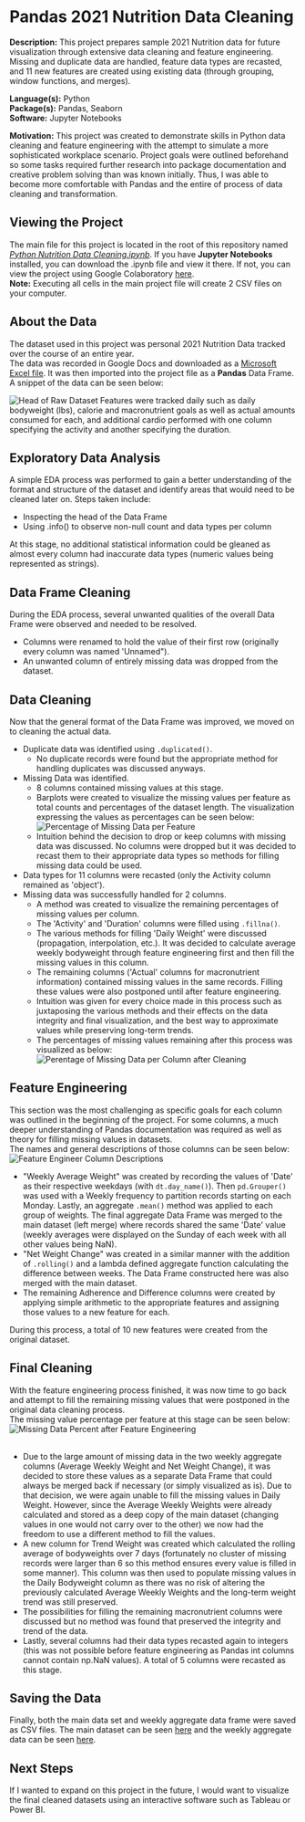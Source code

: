 Pandas 2021 Nutrition Data Cleaning
===================================

**Description:** This project prepares sample 2021 Nutrition data for future visualization through extensive data cleaning and feature engineering. Missing and duplicate data are handled, feature data types are recasted, and 11 new features are created using existing data (through grouping, window functions, and merges).

**Language(s):** Python  
**Package(s):** Pandas, Seaborn  
**Software:** Jupyter Notebooks  

**Motivation:** This project was created to demonstrate skills in Python data cleaning and feature engineering with the attempt to simulate a more sophisticated workplace scenario. Project goals were outlined beforehand so some tasks required further research into package documentation and creative problem solving than was known initially. Thus, I was able to become more comfortable with Pandas and the entire of process of data cleaning and transformation.


Viewing the Project
--------------------
The main file for this project is located in the root of this repository named _[Python Nutrition Data Cleaning.ipynb](Python%20Nutrition%20Data%20Cleaning.ipynb)_. If you have **Jupyter Notebooks** installed, you can download the .ipynb file and view it there. If not, you can view the project using Google Colaboratory [here](https://colab.research.google.com/github/AvinashBisram/Data-Cleaning/blob/master/Pandas%202021%20Nutrition%20Data%20Cleaning/Python%20Nutrition%20Data%20Cleaning.ipynb).  
**Note:** Executing all cells in the main project file will create 2 CSV files on your computer.

About the Data
---------------
The dataset used in this project was personal 2021 Nutrition Data tracked over the course of an entire year.  
The data was recorded in Google Docs and downloaded as a [Microsoft Excel file](./2021%20Nutrition%20Data%20(RAW).xlsx). It was then imported into the project file as a **Pandas** Data Frame.
<br>
A snippet of the data can be seen below:  

![Head of Raw Dataset](./readMe%20images/2021_Nutrition_Raw_Data_Snapshot.PNG)
Features were tracked daily such as daily bodyweight (lbs), calorie and macronutrient goals as well as actual amounts consumed for each, and additional cardio performed with one column specifying the activity and another specifying the duration.


Exploratory Data Analysis
--------------------------
A simple EDA process was performed to gain a better understanding of the format and structure of the dataset and identify areas that would need to be cleaned later on. Steps taken include:
* Inspecting the head of the Data Frame
* Using .info() to observe non-null count and data types per column  

At this stage, no additional statistical information could be gleaned as almost every column had inaccurate data types (numeric values being represented as strings).


Data Frame Cleaning
--------------------
During the EDA process, several unwanted qualities of the overall Data Frame were observed and needed to be resolved.
* Columns were renamed to hold the value of their first row (originally every column was named 'Unnamed").
* An unwanted column of entirely missing data was dropped from the dataset.


Data Cleaning
--------------
Now that the general format of the Data Frame was improved, we moved on to cleaning the actual data.
* Duplicate data was identified using ```.duplicated()```.
    * No duplicate records were found but the appropriate method for handling duplicates was discussed anyways.
* Missing Data was identified.
    * 8 columns contained missing values at this stage.
    * Barplots were created to visualize the missing values per feature as total counts and percentages of the dataset length. The visualization expressing the values as percentages can be seen below:  ![Percentage of Missing Data per Feature](./readMe%20images/missing_data_percent_viz.PNG)  
    * Intuition behind the decision to drop or keep columns with missing data was discussed. No columns were dropped but it was decided to recast them to their appropriate data types so methods for filling missing data could be used.
* Data types for 11 columns were recasted (only the Activity column remained as 'object').
* Missing data was successfully handled for 2 columns.
    * A method was created to visualize the remaining percentages of missing values per column.
    * The 'Activity' and 'Duration' columns were filled using ```.fillna()```.
    * The various methods for filling 'Daily Weight' were discussed (propagation, interpolation, etc.). It was decided to calculate average weekly bodyweight through feature engineering first and then fill the missing values in this column.
    * The remaining columns ('Actual' columns for macronutrient information) contained missing values in the same records. Filling these values were also postponed until after feature engineering.
    * Intuition was given for every choice made in this process such as juxtaposing the various methods and their effects on the data integrity and final visualization, and the best way to approximate values while preserving long-term trends.
    * The percentages of missing values remaining after this process was visualized as below:<br>![Perentage of Missing Data per Column after Cleaning](./readMe%20images/missing_data_percent_viz_2.PNG)


Feature Engineering
--------------------
This section was the most challenging as specific goals for each column was outlined in the beginning of the project. For some columns, a much deeper understanding of Pandas documentation was required as well as theory for filling missing values in datasets.  
The names and general descriptions of those columns can be seen below:  
![Feature Engineer Column Descriptions](./readMe%20images/FE_column_descriptions.PNG)  
* "Weekly Average Weight" was created by recording the values of 'Date' as their respective weekdays (with ```dt.day_name()```). Then ```pd.Grouper()``` was used with a Weekly frequency to partition records starting on each Monday. Lastly, an aggregate ```.mean()``` method was applied to each group of weights. The final aggregate Data Frame was merged to the main dataset (left merge) where records shared the same 'Date' value (weekly averages were displayed on the Sunday of each week with all other values being NaN).
* "Net Weight Change" was created in a similar manner with the addition of ```.rolling()``` and a lambda defined aggregate function calculating the difference between weeks. The Data Frame constructed here was also merged with the main dataset. 
* The remaining Adherence and Difference columns were created by applying simple arithmetic to the appropriate features and assigning those values to a new feature for each.

During this process, a total of 10 new features were created from the original dataset.

Final Cleaning
---------------
With the feature engineering process finished, it was now time to go back and attempt to fill the remaining missing values that were postponed in the original data cleaning process.  
The missing value percentage per feature at this stage can be seen below:  
![Missing Data Percent after Feature Engineering](./readMe%20images/missing_data_percent_viz_3.PNG)  
<br>
* Due to the large amount of missing data in the two weekly aggregate columns (Average Weekly Weight and Net Weight Change), it was decided to store these values as a separate Data Frame that could always be merged back if necessary (or simply visualized as is). Due to that decision, we were again unable to fill the missing values in Daily Weight. However, since the Average Weekly Weights were already calculated and stored as a deep copy of the main dataset (changing values in one would not carry over to the other) we now had the freedom to use a different method to fill the values. 
* A new column for Trend Weight was created which calculated the rolling average of bodyweights over 7 days (fortunately no cluster of missing records were larger than 6 so this method ensures every value is filled in some manner). This column was then used to populate missing values in the Daily Bodyweight column as there was no risk of altering the previously calculated Average Weekly Weights and the long-term weight trend was still preserved.
* The possibilities for filling the remaining macronutrient columns were discussed but no method was found that preserved the integrity and trend of the data. 
* Lastly, several columns had their data types recasted again to integers (this was not possible before feature engineering as Pandas int columns cannot contain np.NaN values). A total of 5 columns were recasted as this stage.


Saving the Data
----------------
Finally, both the main data set and weekly aggregate data frame were saved as CSV files. The main dataset can be seen [here](./2021_Nutrition_Data_CLEAN_Pandas.csv) and the weekly aggregate data can be seen [here](./2021_Nutrition_Data_WeeklyAgg.csv).


Next Steps
-----------
If I wanted to expand on this project in the future, I would want to visualize the final cleaned datasets using an interactive software such as Tableau or Power BI.

